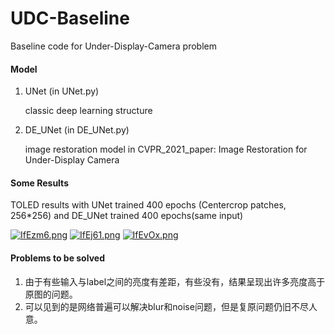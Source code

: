 # UDC-Baseline
Baseline code for Under-Display-Camera problem

#### Model

1. UNet (in UNet.py)

   classic deep learning structure 

2. DE_UNet (in DE_UNet.py)

   image restoration model in CVPR_2021_paper: Image Restoration for Under-Display Camera

#### Some Results

TOLED results with UNet trained 400 epochs (Centercrop patches, 256*256)  and DE_UNet trained 400 epochs(same input)

<a href="https://imgtu.com/i/IfEzm6"><img src="https://z3.ax1x.com/2021/11/16/IfEzm6.png" alt="IfEzm6.png" border="0"></a>
<a href="https://imgtu.com/i/IfEj61"><img src="https://z3.ax1x.com/2021/11/16/IfEj61.png" alt="IfEj61.png" border="0"></a>
<a href="https://imgtu.com/i/IfEvOx"><img src="https://z3.ax1x.com/2021/11/16/IfEvOx.png" alt="IfEvOx.png" border="0"></a>

#### Problems to be solved

1. 由于有些输入与label之间的亮度有差距，有些没有，结果呈现出许多亮度高于原图的问题。
2. 可以见到的是网络普遍可以解决blur和noise问题，但是复原问题仍旧不尽人意。

